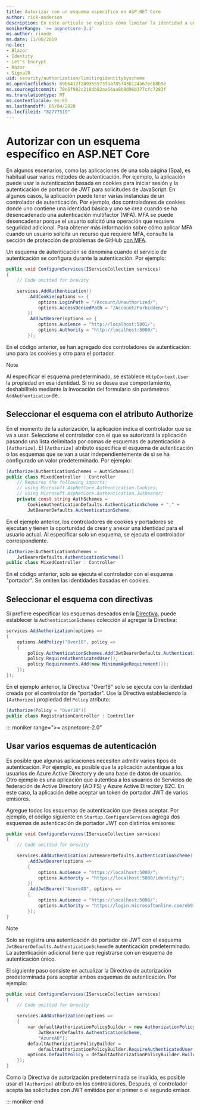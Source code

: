```yaml
---
title: Autorizar con un esquema específico en ASP.NET Core
author: rick-anderson
description: En este artículo se explica cómo limitar la identidad a un esquema específico cuando se trabaja con varios métodos de autenticación.
monikerRange: '>= aspnetcore-2.1'
ms.author: riande
ms.date: 11/08/2019
no-loc:
- Blazor
- Identity
- Let's Encrypt
- Razor
- SignalR
uid: security/authorization/limitingidentitybyscheme
ms.openlocfilehash: 69b6412f249355573faa785743b124a67ecb8b9e
ms.sourcegitcommit: 70e5f982c218db82aa54aa8b8d96b377cfc7283f
ms.translationtype: MT
ms.contentlocale: es-ES
ms.lasthandoff: 05/04/2020
ms.locfileid: "82777519"
---
```

# <a name="authorize-with-a-specific-scheme-in-aspnet-core"></a>Autorizar con un esquema específico en ASP.NET Core

En algunos escenarios, como las aplicaciones de una sola página (Spa), es habitual usar varios métodos de autenticación. Por ejemplo, la aplicación puede usar la autenticación basada en cookies para iniciar sesión y la autenticación de portador de JWT para solicitudes de JavaScript. En algunos casos, la aplicación puede tener varias instancias de un controlador de autenticación. Por ejemplo, dos controladores de cookies donde uno contiene una identidad básica y uno se crea cuando se ha desencadenado una autenticación multifactor (MFA). MFA se puede desencadenar porque el usuario solicitó una operación que requiere seguridad adicional. Para obtener más información sobre cómo aplicar MFA cuando un usuario solicita un recurso que requiere MFA, consulte la sección de protección de problemas de GitHub [con MFA](https://github.com/dotnet/AspNetCore.Docs/issues/15791#issuecomment-580464195).

Un esquema de autenticación se denomina cuando el servicio de autenticación se configura durante la autenticación. Por ejemplo:

```csharp
public void ConfigureServices(IServiceCollection services)
{
    // Code omitted for brevity

    services.AddAuthentication()
        .AddCookie(options => {
            options.LoginPath = "/Account/Unauthorized/";
            options.AccessDeniedPath = "/Account/Forbidden/";
        })
        .AddJwtBearer(options => {
            options.Audience = "http://localhost:5001/";
            options.Authority = "http://localhost:5000/";
        });
```

En el código anterior, se han agregado dos controladores de autenticación: uno para las cookies y otro para el portador.

>[!NOTE]
>Al especificar el esquema predeterminado, se establece `HttpContext.User` la propiedad en esa identidad. Si no se desea ese comportamiento, deshabilítelo mediante la invocación del formulario sin parámetros `AddAuthentication`de.

## <a name="selecting-the-scheme-with-the-authorize-attribute"></a>Seleccionar el esquema con el atributo Authorize

En el momento de la autorización, la aplicación indica el controlador que se va a usar. Seleccione el controlador con el que se autorizará la aplicación pasando una lista delimitada por comas de esquemas de autenticación a `[Authorize]`. El `[Authorize]` atributo especifica el esquema de autenticación o los esquemas que se van a usar independientemente de si se ha configurado un valor predeterminado. Por ejemplo:

```csharp
[Authorize(AuthenticationSchemes = AuthSchemes)]
public class MixedController : Controller
    // Requires the following imports:
    // using Microsoft.AspNetCore.Authentication.Cookies;
    // using Microsoft.AspNetCore.Authentication.JwtBearer;
    private const string AuthSchemes =
        CookieAuthenticationDefaults.AuthenticationScheme + "," +
        JwtBearerDefaults.AuthenticationScheme;
```

En el ejemplo anterior, los controladores de cookies y portadores se ejecutan y tienen la oportunidad de crear y anexar una identidad para el usuario actual. Al especificar solo un esquema, se ejecuta el controlador correspondiente.

```csharp
[Authorize(AuthenticationSchemes = 
    JwtBearerDefaults.AuthenticationScheme)]
public class MixedController : Controller
```

En el código anterior, solo se ejecuta el controlador con el esquema "portador". Se omiten las identidades basadas en cookies.

## <a name="selecting-the-scheme-with-policies"></a>Seleccionar el esquema con directivas

Si prefiere especificar los esquemas deseados en la [Directiva](xref:security/authorization/policies), puede establecer la `AuthenticationSchemes` colección al agregar la Directiva:

```csharp
services.AddAuthorization(options =>
{
    options.AddPolicy("Over18", policy =>
    {
        policy.AuthenticationSchemes.Add(JwtBearerDefaults.AuthenticationScheme);
        policy.RequireAuthenticatedUser();
        policy.Requirements.Add(new MinimumAgeRequirement());
    });
});
```

En el ejemplo anterior, la Directiva "Over18" solo se ejecuta con la identidad creada por el controlador de "portador". Use la Directiva estableciendo la `[Authorize]` propiedad del `Policy` atributo:

```csharp
[Authorize(Policy = "Over18")]
public class RegistrationController : Controller
```

::: moniker range=">= aspnetcore-2.0"

## <a name="use-multiple-authentication-schemes"></a>Usar varios esquemas de autenticación

Es posible que algunas aplicaciones necesiten admitir varios tipos de autenticación. Por ejemplo, es posible que la aplicación autentique a los usuarios de Azure Active Directory y de una base de datos de usuarios. Otro ejemplo es una aplicación que autentica a los usuarios de Servicios de federación de Active Directory (AD FS) y Azure Active Directory B2C. En este caso, la aplicación debe aceptar un token de portador JWT de varios emisores.

Agregue todos los esquemas de autenticación que desea aceptar. Por ejemplo, el código siguiente en `Startup.ConfigureServices` agrega dos esquemas de autenticación de portador JWT con distintos emisores:

```csharp
public void ConfigureServices(IServiceCollection services)
{
    // Code omitted for brevity

    services.AddAuthentication(JwtBearerDefaults.AuthenticationScheme)
        .AddJwtBearer(options =>
        {
            options.Audience = "https://localhost:5000/";
            options.Authority = "https://localhost:5000/identity/";
        })
        .AddJwtBearer("AzureAD", options =>
        {
            options.Audience = "https://localhost:5000/";
            options.Authority = "https://login.microsoftonline.com/eb971100-6f99-4bdc-8611-1bc8edd7f436/";
        });
}
```

> [!NOTE]
> Solo se registra una autenticación de portador de JWT con el esquema `JwtBearerDefaults.AuthenticationScheme`de autenticación predeterminado. La autenticación adicional tiene que registrarse con un esquema de autenticación único.

El siguiente paso consiste en actualizar la Directiva de autorización predeterminada para aceptar ambos esquemas de autenticación. Por ejemplo:

```csharp
public void ConfigureServices(IServiceCollection services)
{
    // Code omitted for brevity

    services.AddAuthorization(options =>
    {
        var defaultAuthorizationPolicyBuilder = new AuthorizationPolicyBuilder(
            JwtBearerDefaults.AuthenticationScheme,
            "AzureAD");
        defaultAuthorizationPolicyBuilder = 
            defaultAuthorizationPolicyBuilder.RequireAuthenticatedUser();
        options.DefaultPolicy = defaultAuthorizationPolicyBuilder.Build();
    });
}
```

Como la Directiva de autorización predeterminada se invalida, es posible usar el `[Authorize]` atributo en los controladores. Después, el controlador acepta las solicitudes con JWT emitidos por el primer o el segundo emisor.

::: moniker-end
